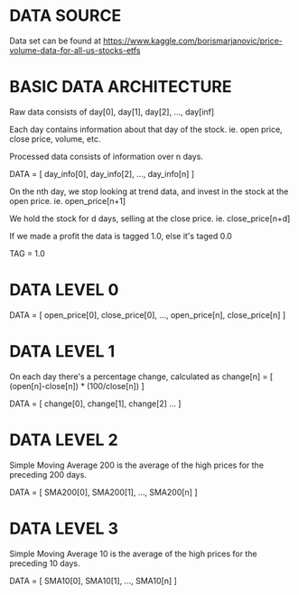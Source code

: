 # DATA SOURCE

Data set can be found at https://www.kaggle.com/borismarjanovic/price-volume-data-for-all-us-stocks-etfs

# BASIC DATA ARCHITECTURE

Raw data consists of day[0], day[1], day[2], ..., day[inf]

Each day contains information about that day of the stock. ie. open price, close price, volume, etc.

Processed data consists of information over n days.

DATA = [ day_info[0], day_info[2], ..., day_info[n] ]

On the nth day, we stop looking at trend data, and invest in the stock at the open price. ie. open_price[n+1]

We hold the stock for d days, selling at the close price. ie. close_price[n+d]

If we made a profit the data is tagged 1.0, else it's taged 0.0

TAG = 1.0

# DATA LEVEL 0

DATA = [ open_price[0], close_price[0], ..., open_price[n], close_price[n] ]

# DATA LEVEL 1

On each day there's a percentage change, calculated as change[n] = [ (open[n]-close[n]) * (100/close[n]) ]

DATA = [ change[0], change[1], change[2] ... ]

# DATA LEVEL 2

Simple Moving Average 200 is the average of the high prices for the preceding 200 days.

DATA = [ SMA200[0], SMA200[1], ..., SMA200[n] ]

# DATA LEVEL 3

Simple Moving Average 10 is the average of the high prices for the preceding 10 days.

DATA = [ SMA10[0], SMA10[1], ..., SMA10[n] ]
